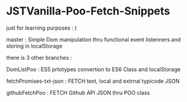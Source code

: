 # JSTVanilla-Poo-Fetch-Snippets
just for learning purposes : )

master : Simple Dom manipulation thru functional event listenners and storing in localStorage

there is 3 other branches : 

  DomListPoo : ES5 prtotypes convertion to ES6 Class and localStorage
  
  fetchPromises-txt-json : FETCH text, local and extrnal typicode JSON
  
  githubFetchPoo : FETCH Github API JSON thru POO class

